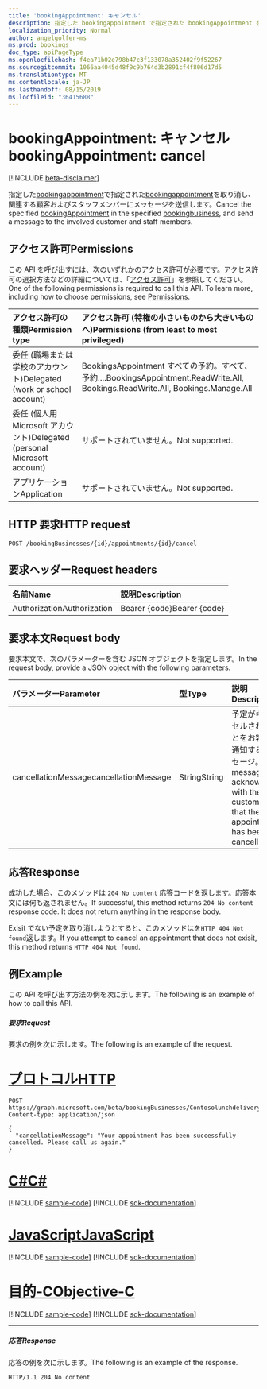 ```yaml
---
title: 'bookingAppointment: キャンセル'
description: 指定した bookingappointment で指定された bookingAppointment を取り消し、関連する顧客およびスタッフメンバーにメッセージを送信します。
localization_priority: Normal
author: angelgolfer-ms
ms.prod: bookings
doc_type: apiPageType
ms.openlocfilehash: f4ea71b02e798b47c3f133078a352402f9f52267
ms.sourcegitcommit: 1066aa4045d48f9c9b764d3b2891cf4f806d17d5
ms.translationtype: MT
ms.contentlocale: ja-JP
ms.lasthandoff: 08/15/2019
ms.locfileid: "36415688"
---
```

# <a name="bookingappointment-cancel"></a><span data-ttu-id="91d6a-103">bookingAppointment: キャンセル</span><span class="sxs-lookup"><span data-stu-id="91d6a-103">bookingAppointment: cancel</span></span>

[!INCLUDE [beta-disclaimer](../../includes/beta-disclaimer.md)]

<span data-ttu-id="91d6a-104">指定した[bookingappointment](../resources/bookingbusiness.md)で指定された[bookingappointment](../resources/bookingappointment.md)を取り消し、関連する顧客およびスタッフメンバーにメッセージを送信します。</span><span class="sxs-lookup"><span data-stu-id="91d6a-104">Cancel the specified [bookingAppointment](../resources/bookingappointment.md) in the specified [bookingbusiness](../resources/bookingbusiness.md), and send a message to the involved customer and staff members.</span></span>

## <a name="permissions"></a><span data-ttu-id="91d6a-105">アクセス許可</span><span class="sxs-lookup"><span data-stu-id="91d6a-105">Permissions</span></span>
<span data-ttu-id="91d6a-p101">この API を呼び出すには、次のいずれかのアクセス許可が必要です。アクセス許可の選択方法などの詳細については、「[アクセス許可](/graph/permissions-reference)」を参照してください。</span><span class="sxs-lookup"><span data-stu-id="91d6a-p101">One of the following permissions is required to call this API. To learn more, including how to choose permissions, see [Permissions](/graph/permissions-reference).</span></span>

|<span data-ttu-id="91d6a-108">アクセス許可の種類</span><span class="sxs-lookup"><span data-stu-id="91d6a-108">Permission type</span></span>      | <span data-ttu-id="91d6a-109">アクセス許可 (特権の小さいものから大きいものへ)</span><span class="sxs-lookup"><span data-stu-id="91d6a-109">Permissions (from least to most privileged)</span></span>              |
|:--------------------|:---------------------------------------------------------|
|<span data-ttu-id="91d6a-110">委任 (職場または学校のアカウント)</span><span class="sxs-lookup"><span data-stu-id="91d6a-110">Delegated (work or school account)</span></span> |  <span data-ttu-id="91d6a-111">BookingsAppointment すべての予約。すべて、予約....</span><span class="sxs-lookup"><span data-stu-id="91d6a-111">BookingsAppointment.ReadWrite.All, Bookings.ReadWrite.All, Bookings.Manage.All</span></span>   |
|<span data-ttu-id="91d6a-112">委任 (個人用 Microsoft アカウント)</span><span class="sxs-lookup"><span data-stu-id="91d6a-112">Delegated (personal Microsoft account)</span></span> | <span data-ttu-id="91d6a-113">サポートされていません。</span><span class="sxs-lookup"><span data-stu-id="91d6a-113">Not supported.</span></span>   |
|<span data-ttu-id="91d6a-114">アプリケーション</span><span class="sxs-lookup"><span data-stu-id="91d6a-114">Application</span></span> | <span data-ttu-id="91d6a-115">サポートされていません。</span><span class="sxs-lookup"><span data-stu-id="91d6a-115">Not supported.</span></span>  |

## <a name="http-request"></a><span data-ttu-id="91d6a-116">HTTP 要求</span><span class="sxs-lookup"><span data-stu-id="91d6a-116">HTTP request</span></span>
<!-- { "blockType": "ignored" } -->
```http
POST /bookingBusinesses/{id}/appointments/{id}/cancel

```
## <a name="request-headers"></a><span data-ttu-id="91d6a-117">要求ヘッダー</span><span class="sxs-lookup"><span data-stu-id="91d6a-117">Request headers</span></span>
| <span data-ttu-id="91d6a-118">名前</span><span class="sxs-lookup"><span data-stu-id="91d6a-118">Name</span></span>       | <span data-ttu-id="91d6a-119">説明</span><span class="sxs-lookup"><span data-stu-id="91d6a-119">Description</span></span>|
|:---------------|:----------|
| <span data-ttu-id="91d6a-120">Authorization</span><span class="sxs-lookup"><span data-stu-id="91d6a-120">Authorization</span></span>  | <span data-ttu-id="91d6a-121">Bearer {code}</span><span class="sxs-lookup"><span data-stu-id="91d6a-121">Bearer {code}</span></span>|

## <a name="request-body"></a><span data-ttu-id="91d6a-122">要求本文</span><span class="sxs-lookup"><span data-stu-id="91d6a-122">Request body</span></span>
<span data-ttu-id="91d6a-123">要求本文で、次のパラメーターを含む JSON オブジェクトを指定します。</span><span class="sxs-lookup"><span data-stu-id="91d6a-123">In the request body, provide a JSON object with the following parameters.</span></span>

| <span data-ttu-id="91d6a-124">パラメーター</span><span class="sxs-lookup"><span data-stu-id="91d6a-124">Parameter</span></span>    | <span data-ttu-id="91d6a-125">型</span><span class="sxs-lookup"><span data-stu-id="91d6a-125">Type</span></span>   |<span data-ttu-id="91d6a-126">説明</span><span class="sxs-lookup"><span data-stu-id="91d6a-126">Description</span></span>|
|:---------------|:--------|:----------|
|<span data-ttu-id="91d6a-127">cancellationMessage</span><span class="sxs-lookup"><span data-stu-id="91d6a-127">cancellationMessage</span></span>|<span data-ttu-id="91d6a-128">String</span><span class="sxs-lookup"><span data-stu-id="91d6a-128">String</span></span>|<span data-ttu-id="91d6a-129">予定がキャンセルされたことをお客様に通知するメッセージ。</span><span class="sxs-lookup"><span data-stu-id="91d6a-129">A message to acknowledge with the customer that the appointment has been cancelled.</span></span>|

## <a name="response"></a><span data-ttu-id="91d6a-130">応答</span><span class="sxs-lookup"><span data-stu-id="91d6a-130">Response</span></span>
<span data-ttu-id="91d6a-p102">成功した場合、このメソッドは `204 No content` 応答コードを返します。応答本文には何も返されません。</span><span class="sxs-lookup"><span data-stu-id="91d6a-p102">If successful, this method returns `204 No content` response code. It does not return anything in the response body.</span></span>

<span data-ttu-id="91d6a-133">Exisit でない予定を取り消しようとすると、このメソッドはを`HTTP 404 Not found`返します。</span><span class="sxs-lookup"><span data-stu-id="91d6a-133">If you attempt to cancel an appointment that does not exisit, this method returns `HTTP 404 Not found`.</span></span>

## <a name="example"></a><span data-ttu-id="91d6a-134">例</span><span class="sxs-lookup"><span data-stu-id="91d6a-134">Example</span></span>
<span data-ttu-id="91d6a-135">この API を呼び出す方法の例を次に示します。</span><span class="sxs-lookup"><span data-stu-id="91d6a-135">The following is an example of how to call this API.</span></span>
##### <a name="request"></a><span data-ttu-id="91d6a-136">要求</span><span class="sxs-lookup"><span data-stu-id="91d6a-136">Request</span></span>
<span data-ttu-id="91d6a-137">要求の例を次に示します。</span><span class="sxs-lookup"><span data-stu-id="91d6a-137">The following is an example of the request.</span></span>

# <a name="httptabhttp"></a>[<span data-ttu-id="91d6a-138">プロトコル</span><span class="sxs-lookup"><span data-stu-id="91d6a-138">HTTP</span></span>](#tab/http)
<!-- {
  "blockType": "request",
  "name": "bookingappointment_cancel"
}-->
```http
POST https://graph.microsoft.com/beta/bookingBusinesses/Contosolunchdelivery@M365B489948.onmicrosoft.com/appointments/AAMkADKoAAA=/cancel
Content-type: application/json

{
  "cancellationMessage": "Your appointment has been successfully cancelled. Please call us again."
}
```
# <a name="ctabcsharp"></a>[<span data-ttu-id="91d6a-139">C#</span><span class="sxs-lookup"><span data-stu-id="91d6a-139">C#</span></span>](#tab/csharp)
[!INCLUDE [sample-code](../includes/snippets/csharp/bookingappointment-cancel-csharp-snippets.md)]
[!INCLUDE [sdk-documentation](../includes/snippets/snippets-sdk-documentation-link.md)]

# <a name="javascripttabjavascript"></a>[<span data-ttu-id="91d6a-140">JavaScript</span><span class="sxs-lookup"><span data-stu-id="91d6a-140">JavaScript</span></span>](#tab/javascript)
[!INCLUDE [sample-code](../includes/snippets/javascript/bookingappointment-cancel-javascript-snippets.md)]
[!INCLUDE [sdk-documentation](../includes/snippets/snippets-sdk-documentation-link.md)]

# <a name="objective-ctabobjc"></a>[<span data-ttu-id="91d6a-141">目的-C</span><span class="sxs-lookup"><span data-stu-id="91d6a-141">Objective-C</span></span>](#tab/objc)
[!INCLUDE [sample-code](../includes/snippets/objc/bookingappointment-cancel-objc-snippets.md)]
[!INCLUDE [sdk-documentation](../includes/snippets/snippets-sdk-documentation-link.md)]

---


##### <a name="response"></a><span data-ttu-id="91d6a-142">応答</span><span class="sxs-lookup"><span data-stu-id="91d6a-142">Response</span></span>
<span data-ttu-id="91d6a-143">応答の例を次に示します。</span><span class="sxs-lookup"><span data-stu-id="91d6a-143">The following is an example of the response.</span></span>
<!-- {
  "blockType": "response",
  "truncated": true,
  "@odata.type": "microsoft.graph.None"
} -->
```http
HTTP/1.1 204 No content
```

<!-- uuid: 8fcb5dbc-d5aa-4681-8e31-b001d5168d79
2015-10-25 14:57:30 UTC -->
<!--
{
  "type": "#page.annotation",
  "description": "bookingAppointment: cancel",
  "keywords": "",
  "section": "documentation",
  "tocPath": "",
  "suppressions": [
  ]
}
-->
